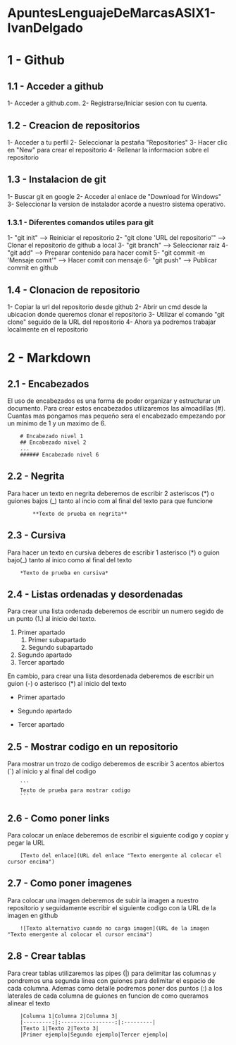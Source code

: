 # ApuntesLenguajeDeMarcasASIX1-IvanDelgado

# 1 - Github
## 1.1 - Acceder a github
1- Acceder a github.com.
2- Registrarse/Iniciar sesion con tu cuenta.
## 1.2 - Creacion de repositorios
1- Acceder a tu perfil
2- Seleccionar la pestaña "Repositories"
3- Hacer clic en "New" para crear el repositorio
4- Rellenar la informacion sobre el repositorio
## 1.3 - Instalacion de git
1- Buscar git en google
2- Acceder al enlace de "Download for Windows"
3- Seleccionar la version de instalador acorde a nuestro sistema operativo.
### 1.3.1 - Diferentes comandos utiles para git
1- "git init" --> Reiniciar el repositorio
2- "git clone 'URL del repositorio'" --> Clonar el repositorio de github a local
3- "git branch" --> Seleccionar raiz
4- "git add" --> Preparar contenido para hacer comit
5- "git commit -m 'Mensaje comit'" --> Hacer comit con mensaje
6- "git push" --> Publicar commit en github
## 1.4 - Clonacion de repositorio
1- Copiar la url del repositorio desde github
2- Abrir un cmd desde la ubicacion donde queremos clonar el repositorio
3- Utilizar el comando "git clone" seguido de la URL del repositorio
4- Ahora ya podremos trabajar localmente en el repositorio
# 2 - Markdown
## 2.1 - Encabezados
El uso de encabezados es una forma de poder organizar y estructurar un documento.
Para crear estos encabezados utilizaremos las almoadillas (#). Cuantas mas pongamos mas pequeño sera el encabezado empezando por un minimo de 1 y un maximo de 6.
```
    # Encabezado nivel 1
    ## Encabezado nivel 2
    ...
    ###### Encabezado nivel 6
```
## 2.2 - Negrita
Para hacer un texto en negrita deberemos de escribir 2 asteriscos (*) o guiones bajos (_) tanto al incio com al final del texto para que funcione
```
        **Texto de prueba en negrita**
```
## 2.3 - Cursiva
Para hacer un texto en cursiva deberes de escribir 1 asterisco (*) o guion bajo(_) tanto al inico como al final del texto
```
    *Texto de prueba en cursiva*
```
## 2.4 - Listas ordenadas y desordenadas
Para crear una lista ordenada deberemos de escribir un numero segido de un punto (1.) al inicio del texto.
1. Primer apartado
   1. Primer subapartado
   2. Segundo subapartado
2. Segundo apartado
3. Tercer apartado

En cambio, para crear una lista desordenada deberemos de escribir un guion (-) o asterisco (*) al inicio del texto
* Primer apartado
- Segundo apartado
* Tercer apartado
## 2.5 - Mostrar codigo en un repositorio
Para mostrar un trozo de codigo deberemos de escribir 3 acentos abiertos (`) al inicio y al final del codigo
```
    ```
    Texto de prueba para mostrar codigo
    ```
```
## 2.6 - Como poner links
Para colocar un enlace deberemos de escribir el siguiente codigo y copiar y pegar la URL
```
    [Texto del enlace](URL del enlace "Texto emergente al colocar el cursor encima")
```
## 2.7 - Como poner imagenes
Para colocar una imagen deberemos de subir la imagen a nuestro repositorio y seguidamente escribir el siguiente codigo con la URL de la imagen en github
```
    ![Texto alternativo cuando no carga imagen](URL de la imagen "Texto emergente al colocar el cursor encima")
```
## 2.8 - Crear tablas
Para crear tablas utilizaremos las pipes (|) para delimitar las columnas y pondremos una segunda linea con guiones para delimitar el espacio de cada columna. Ademas como detalle podremos poner dos puntos (:) a los laterales de cada columna de guiones en funcion de como queramos alinear el texto
```
    |Columna 1|Columna 2|Columna 3|
    |---------:|:-----------------:|:---------|
    |Texto 1|Texto 2|Texto 3|
    |Primer ejemplo|Segundo ejemplo|Tercer ejemplo|
```